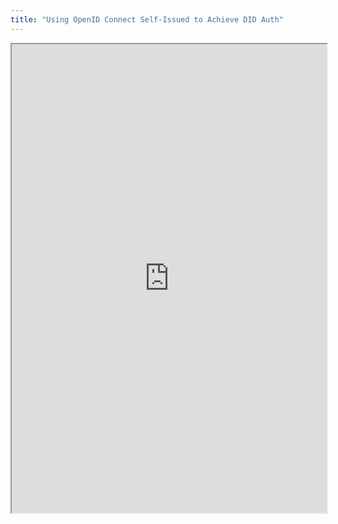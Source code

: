 ```yaml
---
title: "Using OpenID Connect Self-Issued to Achieve DID Auth"
---
```




<iframe height="750" width="100%" src="https://ewelton.github.io/ktest/wiki.html#Using%20OpenID%20Connect%20Self-Issued%20to%20Achieve%20DID%20Auth"></iframe>
